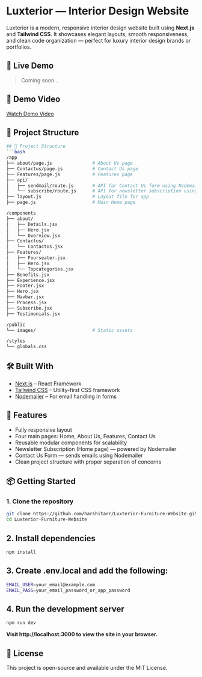 # Luxterior — Interior Design Website

Luxterior is a modern, responsive interior design website built using **Next.js** and **Tailwind CSS**. It showcases elegant layouts, smooth responsiveness, and clean code organization — perfect for luxury interior design brands or portfolios.

## 🚀 Live Demo

> Coming soon...

## 🎦 Demo Video
 [Watch Demo Video](https://github.com/harshitarr/Luxterior-Furniture-Website/blob/main/public/images/record.mp4)


## 📂 Project Structure
```bash
## 📂 Project Structure
```bash
/app
├── about/page.js               # About Us page
├── Contactus/page.js           # Contact Us page
├── Features/page.js            # Features page
├── api/
│   ├── sendmail/route.js       # API for Contact Us form using Nodemailer
│   └── subscribe/route.js      # API for newsletter subscription using Nodemailer
├── layout.js                   # Layout file for app
├── page.js                     # Main Home page

/components
├── about/
│   ├── Details.jsx
│   ├── Hero.jsx
│   └── Overview.jsx
├── Contactus/
│   └── ContactUs.jsx
├── Features/
│   ├── Fourseater.jsx
│   ├── Hero.jsx
│   └── Topcategories.jsx
├── Benefits.jsx
├── Experience.jsx
├── Footer.jsx
├── Hero.jsx
├── Navbar.jsx
├── Process.jsx
├── Subscribe.jsx
├── Testimonials.jsx

/public
└── images/                     # Static assets

/styles
└── globals.css
```
## 🛠️ Built With

- [Next.js](https://nextjs.org/) – React Framework  
- [Tailwind CSS](https://tailwindcss.com/) – Utility-first CSS framework  
- [Nodemailer](https://nodemailer.com/about/) – For email handling in forms


## 📧 Features
- Fully responsive layout
- Four main pages: Home, About Us, Features, Contact Us
- Reusable modular components for scalability
- Newsletter Subscription (Home page) — powered by Nodemailer
- Contact Us Form — sends emails using Nodemailer
- Clean project structure with proper separation of concerns


## 📦 Getting Started

### 1. Clone the repository

```bash
git clone https://github.com/harshitarr/Luxterior-Furniture-Website.git
cd Luxterior-Furniture-Website
```

## 2. Install dependencies
```bash
npm install
```

## 3. Create .env.local and add the following:
```bash
EMAIL_USER=your_email@example.com
EMAIL_PASS=your_email_password_or_app_password
```

## 4. Run the development server
```bash
npm run dev
```
**Visit http://localhost:3000 to view the site in your browser.**


## 📄 License
This project is open-source and available under the MIT License.
